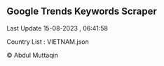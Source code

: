 

## Google Trends Keywords Scraper 
 
Last Update 15-08-2023 , 06:41:58

Country List :
VIETNAM.json



© Abdul Muttaqin 
